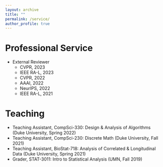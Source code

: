 ```yaml
---
layout: archive
title: ""
permalink: /service/
author_profile: true
---
```


Professional Service
======
* External Reviewer
  * CVPR, 2023
  * IEEE RA-L, 2023
  * CVPR, 2022
  * AAAI, 2022
  * NeurIPS, 2022
  * IEEE RA-L, 2021
  
Teaching
======
* Teaching Assistant, CompSci-330: Design & Analysis of Algorithms (Duke University, Spring 2022)
* Teaching Assistant, CompSci-230: Discrete Math (Duke University, Fall 2021)
* Teaching Assistant, BioStat-718: Analysis of Correlated & Longitudinal Data (Duke University, Spring 2021)
* Grader, STAT-3011: Intro to Statistical Analysis (UMN, Fall 2019)
